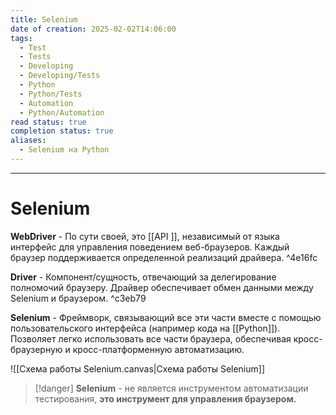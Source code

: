 ```yaml
---
title: Selenium
date of creation: 2025-02-02T14:06:00
tags:
  - Test
  - Tests
  - Developing
  - Developing/Tests
  - Python
  - Python/Tests
  - Automation
  - Python/Automation
read status: true
completion status: true
aliases:
  - Selenium на Python
---
```

---
# Selenium

**WebDriver** - По сути своей, это [[API ]], независимый от языка интерфейс для управления поведением веб-браузеров. Каждый браузер поддерживается определенной реализаций драйвера. ^4e16fc

**Driver** - Компонент/сущность, отвечающий за делегирование полномочий браузеру. Драйвер обеспечивает обмен данными между Selenium и браузером.  ^c3eb79

**Selenium** - Фреймворк, связывающий все эти части вместе с помощью пользовательского интерфейса (например кода на [[Python]]). Позволяет легко использовать все части браузера, обеспечивая кросс-браузерную и кросс-платформенную автоматизацию.

![[Схема работы Selenium.canvas|Схема работы Selenium]]

>[!danger]
>**Selenium** - не является инструментом автоматизации тестирования, **это инструмент для управления браузером.**

